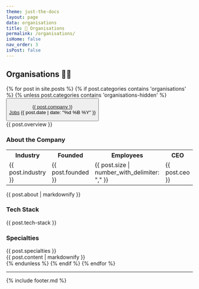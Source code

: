 ```yaml
---
theme: just-the-docs
layout: page
data: organisations
title: 🔗 Organisations
permalink: /organisations/
isHome: false
nav_order: 3
isPost: false
---
```

<link rel="stylesheet" href="{{ '/assets/css/custom.css' | relative_url }}">

## Organisations 🦜🔗

<div class="posts">
  {% for post in site.posts %}
    {% if post.categories contains 'organisations' %}
      {% unless post.categories contains 'organisations-hidden' %}
        <div class="organisation-entry">
          <button type="button" class="collapsible">
              <p class="collapsible-content-header">
                  <span>
                    <a href="{{ post.website }}" target="_blank">{{ post.company }}</a><br>
                    <a href="{{ post.careers }}" target="_blank">Jobs</a>
                  </span>
                  <span>{{ post.date | date: "%d %B %Y" }}</span>
              </p>
          </button>
          <div class="collapsible-content">
            <div class="experience-entry">
              {{ post.overview }}
              <h3>About the Company</h3>
              <table>
                <tr>
                  <th>Industry</th>
                  <th>Founded</th>
                  <th>Employees</th>
                  <th>CEO</th>
                </tr>
                <tr>
                  <td>{{ post.industry }}</td>
                  <td>{{ post.founded }}</td>
                  <td>{{ post.size | number_with_delimiter: "," }}</td>
                  <td>{{ post.ceo }}</td>
                </tr>
              </table>
              {{ post.about | markdownify }}
              <h3>Tech Stack</h3>
              {{ post.tech-stack }}
              <h3>Specialties</h3>
              {{ post.specialties }}
              <br />
              {{ post.content | markdownify }}
            </div>
          </div>
        </div>
      {% endunless %}
    {% endif %}
  {% endfor %}
</div>

<script src="{{ '/assets/js/custom.js' | relative_url }}"></script>

---

{% include footer.md %}
